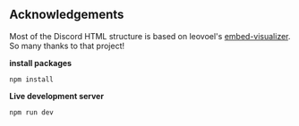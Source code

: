 ## Acknowledgements

Most of the Discord HTML structure is based on leovoel's [embed-visualizer](https://github.com/leovoel/embed-visualizer). So many thanks to that project!

**install packages**

```
npm install
```

**Live development server**

```
npm run dev
```
